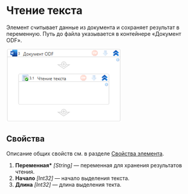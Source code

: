 # Чтение текста

Элемент считывает данные из документа и сохраняет результат в переменную. Путь до файла указывается в контейнере «Документ ODF».

![](../../../../resources/activities/extra/odf-oxml/doc/odf-read-text.png)


## Свойства

Описание общих свойств см. в разделе [Свойства элемента](https://docs.primo-rpa.ru/primo-rpa/primo-studio/process/elements#svoistva-elementa).

1. **Переменная\*** *[String]* — переменная для хранения результатов чтения.
2. **Начало** *[Int32]* — начало выделения текста.
3. **Длина** *[Int32]* — длина выделения текта.   





